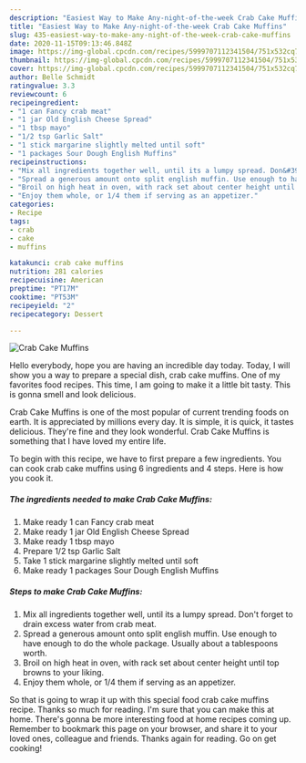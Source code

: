 ```yaml
---
description: "Easiest Way to Make Any-night-of-the-week Crab Cake Muffins"
title: "Easiest Way to Make Any-night-of-the-week Crab Cake Muffins"
slug: 435-easiest-way-to-make-any-night-of-the-week-crab-cake-muffins
date: 2020-11-15T09:13:46.848Z
image: https://img-global.cpcdn.com/recipes/5999707112341504/751x532cq70/crab-cake-muffins-recipe-main-photo.jpg
thumbnail: https://img-global.cpcdn.com/recipes/5999707112341504/751x532cq70/crab-cake-muffins-recipe-main-photo.jpg
cover: https://img-global.cpcdn.com/recipes/5999707112341504/751x532cq70/crab-cake-muffins-recipe-main-photo.jpg
author: Belle Schmidt
ratingvalue: 3.3
reviewcount: 6
recipeingredient:
- "1 can Fancy crab meat"
- "1 jar Old English Cheese Spread"
- "1 tbsp mayo"
- "1/2 tsp Garlic Salt"
- "1 stick margarine slightly melted until soft"
- "1 packages Sour Dough English Muffins"
recipeinstructions:
- "Mix all ingredients together well, until its a lumpy spread. Don&#39;t forget to drain excess water from crab meat."
- "Spread a generous amount onto split english muffin. Use enough to have enough to do the whole package. Usually about a tablespoons worth."
- "Broil on high heat in oven, with rack set about center height until top browns to your liking."
- "Enjoy them whole, or 1/4 them if serving as an appetizer."
categories:
- Recipe
tags:
- crab
- cake
- muffins

katakunci: crab cake muffins 
nutrition: 281 calories
recipecuisine: American
preptime: "PT17M"
cooktime: "PT53M"
recipeyield: "2"
recipecategory: Dessert

---
```



![Crab Cake Muffins](https://img-global.cpcdn.com/recipes/5999707112341504/751x532cq70/crab-cake-muffins-recipe-main-photo.jpg)

Hello everybody, hope you are having an incredible day today. Today, I will show you a way to prepare a special dish, crab cake muffins. One of my favorites food recipes. This time, I am going to make it a little bit tasty. This is gonna smell and look delicious.

Crab Cake Muffins is one of the most popular of current trending foods on earth. It is appreciated by millions every day. It is simple, it is quick, it tastes delicious. They're fine and they look wonderful. Crab Cake Muffins is something that I have loved my entire life.




To begin with this recipe, we have to first prepare a few ingredients. You can cook crab cake muffins using 6 ingredients and 4 steps. Here is how you cook it.

<!--inarticleads1-->

##### The ingredients needed to make Crab Cake Muffins:

1. Make ready 1 can Fancy crab meat
1. Make ready 1 jar Old English Cheese Spread
1. Make ready 1 tbsp mayo
1. Prepare 1/2 tsp Garlic Salt
1. Take 1 stick margarine slightly melted until soft
1. Make ready 1 packages Sour Dough English Muffins




<!--inarticleads2-->

##### Steps to make Crab Cake Muffins:

1. Mix all ingredients together well, until its a lumpy spread. Don&#39;t forget to drain excess water from crab meat.
1. Spread a generous amount onto split english muffin. Use enough to have enough to do the whole package. Usually about a tablespoons worth.
1. Broil on high heat in oven, with rack set about center height until top browns to your liking.
1. Enjoy them whole, or 1/4 them if serving as an appetizer.




So that is going to wrap it up with this special food crab cake muffins recipe. Thanks so much for reading. I'm sure that you can make this at home. There's gonna be more interesting food at home recipes coming up. Remember to bookmark this page on your browser, and share it to your loved ones, colleague and friends. Thanks again for reading. Go on get cooking!
